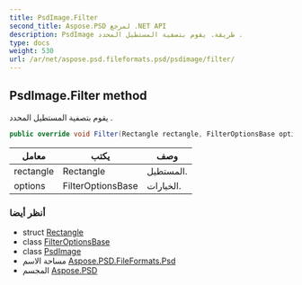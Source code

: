 ```yaml
---
title: PsdImage.Filter
second_title: Aspose.PSD لمرجع .NET API
description: PsdImage طريقة. يقوم بتصفية المستطيل المحدد .
type: docs
weight: 530
url: /ar/net/aspose.psd.fileformats.psd/psdimage/filter/
---
```

## PsdImage.Filter method

يقوم بتصفية المستطيل المحدد .

```csharp
public override void Filter(Rectangle rectangle, FilterOptionsBase options)
```

| معامل | يكتب | وصف |
| --- | --- | --- |
| rectangle | Rectangle | المستطيل. |
| options | FilterOptionsBase | الخيارات. |

### أنظر أيضا

* struct [Rectangle](../../../aspose.psd/rectangle/)
* class [FilterOptionsBase](../../../aspose.psd.imagefilters.filteroptions/filteroptionsbase/)
* class [PsdImage](../)
* مساحة الاسم [Aspose.PSD.FileFormats.Psd](../../psdimage/)
* المجسم [Aspose.PSD](../../../)


